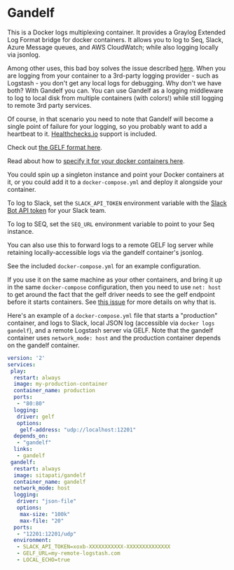 # Gandelf

This is a Docker logs multiplexing container. It provides a Graylog Extended Log Format bridge for docker containers. It allows you to log to Seq, Slack, Azure Message queues, and AWS CloudWatch; while also logging locally via jsonlog.

Among other uses, this bad boy solves the issue described [here](https://github.com/moby/moby/issues/30887). When you are logging from your container to a 3rd-party logging provider - such as Logstash - you don't get any local logs for debugging. Why don't we have both? With Gandelf you can. You can use Gandelf as a logging middleware to log to local disk from multiple containers (with colors!) while still logging to remote 3rd party services.

Of course, in that scenario you need to note that Gandelf will become a single point of failure for your logging, so you probably want to add a heartbeat to it. [Healthchecks.io](https://healthchecks.io) support is included.

Check out [the GELF format here](http://docs.graylog.org/en/2.1/pages/gelf.html).

Read about how to [specify it for your docker containers here](https://docs.docker.com/engine/admin/logging/overview/#/gelf-options).

You could spin up a singleton instance and point your Docker containers at it, or you
could add it to a `docker-compose.yml` and deploy it alongside your container.

To log to Slack, set the `SLACK_API_TOKEN` environment variable with the [Slack Bot API token](https://api.slack.com/bot-users) for your Slack team.

To log to SEQ, set the `SEQ_URL` environment variable to point to your Seq instance.

You can also use this to forward logs to a remote GELF log server while retaining locally-accessible logs via the gandelf container's jsonlog.

See the included `docker-compose.yml` for an example configuration.

If you use it on the same machine as your other containers, and bring it up in the same `docker-compose` configuration, then you need to use `net: host` to get around the fact that the gelf driver needs to see the gelf endpoint before it starts containers. See [this issue](https://github.com/docker/compose/issues/2657) for more details on why that is.

Here's an example of a `docker-compose.yml` file that starts a "production" container, and logs to Slack, local JSON log (accessible via `docker logs gandelf`), and a remote Logstash server via GELF. Note that the gandelf container uses `network_mode: host` and the production container depends on the gandelf container.

```YAML
version: '2'
services:
 play:
  restart: always
  image: my-production-container
  container_name: production
  ports:
   - "80:80"
  logging:
   driver: gelf
   options:
    gelf-address: "udp://localhost:12201"
  depends_on:
   - "gandelf"
  links:
   - gandelf
 gandelf:
  restart: always
  image: sitapati/gandelf
  container_name: gandelf
  network_mode: host
  logging:
   driver: "json-file"
   options:
    max-size: "100k"
    max-file: "20"
  ports:
   - "12201:12201/udp"
  environment:
   - SLACK_API_TOKEN=xoxb-XXXXXXXXXXX-XXXXXXXXXXXXXX
   - GELF_URL=my-remote-logstash.com
   - LOCAL_ECHO=true
```
